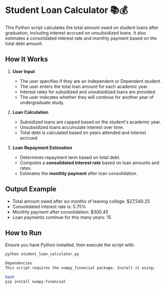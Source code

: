 # Student Loan Calculator 📚💰  

This Python script calculates the total amount owed on student loans after graduation, including interest accrued on unsubsidized loans. It also estimates a consolidated interest rate and monthly payment based on the total debt amount.  

## How It Works  

1. **User Input**  
   - The user specifies if they are an Independent or Dependent student.  
   - The user enters the total loan amount for each academic year.  
   - Interest rates for subsidized and unsubsidized loans are provided.  
   - The user indicates whether they will continue for another year of undergraduate study.  

2. **Loan Calculation**  
   - Subsidized loans are capped based on the student's academic year.  
   - Unsubsidized loans accumulate interest over time.  
   - Total debt is calculated based on years attended and interest accrued.  

3. **Loan Repayment Estimation**  
   - Determines repayment term based on total debt.  
   - Computes a **consolidated interest rate** based on loan amounts and rates.  
   - Estimates the **monthly payment** after loan consolidation.  

## Output Example  

- Total amount owed after six months of leaving college: $27,540.25
- Consolidated interest rate is: 5.75%
- Monthly payment after consolidation: $300.45
- Loan payments continue for this many years: 15

## How to Run  

Ensure you have Python installed, then execute the script with:  

```bash
python student_loan_calculator.py

Dependencies
This script requires the numpy_financial package. Install it using:

bash
pip install numpy-financial

